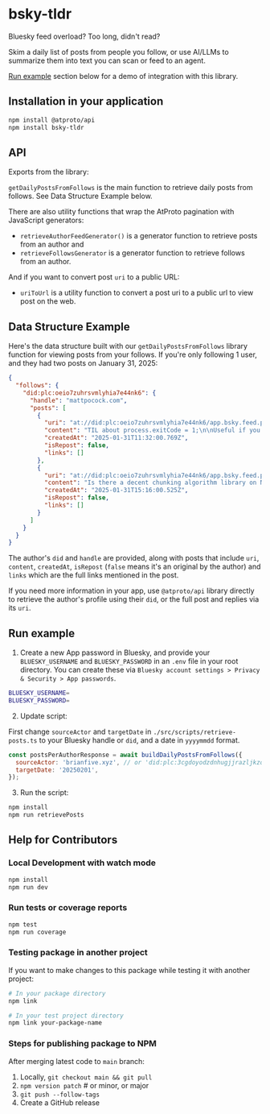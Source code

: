 # bsky-tldr

Bluesky feed overload? Too long, didn't read?

Skim a daily list of posts from people you follow, or use AI/LLMs to summarize them into text you can scan or feed to an agent.

[Run example](#run-example) section below for a demo of integration with this library.

## Installation in your application

```bash
npm install @atproto/api
npm install bsky-tldr
```

## API

Exports from the library:

`getDailyPostsFromFollows` is the main function to retrieve daily posts from follows. See Data Structure Example below.

There are also utility functions that wrap the AtProto pagination with JavaScript generators:

- `retrieveAuthorFeedGenerator()` is a generator function to retrieve posts from an author and
- `retrieveFollowsGenerator` is a generator function to retrieve follows from an author.

And if you want to convert post `uri` to a public URL:

- `uriToUrl` is a utility function to convert a post uri to a public url to view post on the web.

## Data Structure Example

Here's the data structure built with our `getDailyPostsFromFollows` library function for viewing posts from your follows. If you're only following 1 user, and they had two posts on January 31, 2025:

```json
{
  "follows": {
    "did:plc:oeio7zuhrsvmlyhia7e44nk6": {
      "handle": "mattpocock.com",
      "posts": [
        {
          "uri": "at://did:plc:oeio7zuhrsvmlyhia7e44nk6/app.bsky.feed.post/3lgzvm46vhu2c",
          "content": "TIL about process.exitCode = 1;\n\nUseful if you want to mark a process as failed without immediately exiting it",
          "createdAt": "2025-01-31T11:32:00.769Z",
          "isRepost": false,
          "links": []
        },
        {
          "uri": "at://did:plc:oeio7zuhrsvmlyhia7e44nk6/app.bsky.feed.post/3lh2c4nddwr2s",
          "content": "Is there a decent chunking algorithm library on NPM?\n\nI know Langchain and LlamaIndex have some, but figured there were probably some unbundled from frameworks.\n\nChunking: chunking text documents to be fed into a RAG system.",
          "createdAt": "2025-01-31T15:16:00.525Z",
          "isRepost": false,
          "links": []
        }
      ]
    }
  }
}
```

The author's `did` and `handle` are provided, along with posts that include `uri`, `content`, `createdAt`, `isRepost` (`false` means it's an original by the author) and `links` which are the full links mentioned in the post.

If you need more information in your app, use `@atproto/api` library directly to retrieve the author's profile using their `did`, or the full post and replies via its `uri`.

## Run example

1. Create a new App password in Bluesky, and provide your `BLUESKY_USERNAME` and `BLUESKY_PASSWORD` in an `.env` file in your root directory. You can create these via `Bluesky account settings > Privacy & Security > App passwords`.

```bash
BLUESKY_USERNAME=
BLUESKY_PASSWORD=
```

2. Update script:

First change `sourceActor` and `targetDate` in `./src/scripts/retrieve-posts.ts` to your Bluesky handle or `did`, and a date in `yyyymmdd` format.

```javascript
const postsPerAuthorResponse = await buildDailyPostsFromFollows({
  sourceActor: 'brianfive.xyz', // or 'did:plc:3cgdoyodzdnhugjjrazljkzq'
  targetDate: '20250201',
});
```

3. Run the script:

```bash
npm install
npm run retrievePosts
```

## Help for Contributors

### Local Development with watch mode

```bash
npm install
npm run dev
```

### Run tests or coverage reports

```bash
npm test
npm run coverage
```

### Testing package in another project

If you want to make changes to this package while testing it with another project:

```bash
# In your package directory
npm link

# In your test project directory
npm link your-package-name
```

### Steps for publishing package to NPM

After merging latest code to `main` branch:

1. Locally, `git checkout main && git pull`
2. `npm version patch` # or minor, or major
3. `git push --follow-tags`
4. Create a GitHub release
